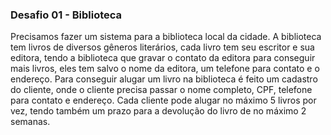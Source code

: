 ### Desafio 01 - Biblioteca
Precisamos fazer um sistema para a biblioteca local da cidade. A biblioteca tem livros de diversos gêneros literários, cada livro tem seu escritor e sua editora, tendo a biblioteca que gravar o contato da editora para conseguir mais livros, eles tem salvo o nome da editora, um telefone para contato e o endereço.
Para conseguir alugar um livro na biblioteca é feito um cadastro do cliente, onde o cliente precisa passar o nome completo, CPF, telefone para contato e endereço. Cada cliente pode alugar no máximo 5 livros por vez, tendo também um prazo para a devolução do livro de no máximo 2 semanas.
